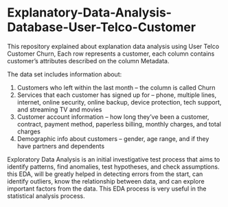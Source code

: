 # Explanatory-Data-Analysis-Database-User-Telco-Customer

This repository explained about explanation data analysis using User Telco Customer Churn, Each row represents a customer, each column contains customer’s attributes described on the column Metadata.

The data set includes information about:

1. Customers who left within the last month – the column is called Churn
2. Services that each customer has signed up for – phone, multiple lines, internet, online security, online backup, device protection, tech support, and streaming TV and movies
3. Customer account information – how long they’ve been a customer, contract, payment method, paperless billing, monthly charges, and total charges
4. Demographic info about customers – gender, age range, and if they have partners and dependents

Exploratory Data Analysis is an initial investigative test process that aims to identify patterns, find anomalies, test hypotheses, and check assumptions. this EDA, will be greatly helped in detecting errors from the start, can identify outliers, know the relationship between data, and can explore important factors from the data. This EDA process is very useful in the statistical analysis process.
